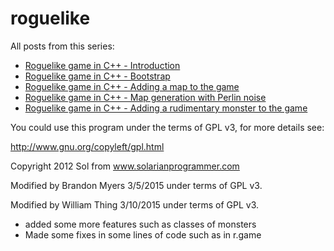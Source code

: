 roguelike
=========

All posts from this series:

* [Roguelike game in C++ - Introduction](http://solarianprogrammer.com/2012/07/12/roguelike-game-cpp-11-part-0/)
* [Roguelike game in C++ - Bootstrap](http://solarianprogrammer.com/2012/07/12/roguelike-game-cpp-11-part-1/)
* [Roguelike game in C++ - Adding a map to the game](http://solarianprogrammer.com/2012/07/16/roguelike-game-cpp-11-part-2/)
* [Roguelike game in C++ - Map generation with Perlin noise](http://solarianprogrammer.com/2012/07/25/roguelike-game-cpp-11-part-3/)
* [Roguelike game in C++ - Adding a rudimentary monster to the game](http://solarianprogrammer.com/2012/08/01/roguelike-game-cpp-11-part-4/)

You could use this program under the terms of GPL v3, for more details see:

http://www.gnu.org/copyleft/gpl.html

Copyright 2012 Sol from www.solarianprogrammer.com

Modified by Brandon Myers 3/5/2015 under terms of GPL v3.

Modified by William Thing 3/10/2015 under terms of GPL v3.

* added some more features such as classes of monsters
* Made some fixes in some lines of code such as in r.game	

